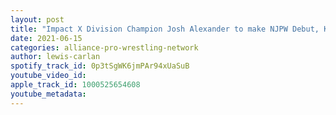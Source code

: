 ```yaml
---
layout: post
title: "Impact X Division Champion Josh Alexander to make NJPW Debut, Kizuna Road Night 2 Takagi and Ibushi!"
date: 2021-06-15
categories: alliance-pro-wrestling-network
author: lewis-carlan
spotify_track_id: 0p3tSgWK6jmPAr94xUaSuB
youtube_video_id: 
apple_track_id: 1000525654608
youtube_metadata: 
---
```

